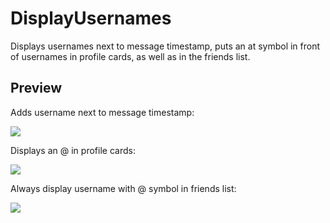 # DisplayUsernames
Displays usernames next to message timestamp, puts an at symbol in front of usernames in profile cards, as well as in the friends list.
## Preview
Adds username next to message timestamp:

![](https://raw.githubusercontent.com/HudsonGTV/BetterDiscordPlugins/main/PREVIEW_IMAGES/DisplayUsernameP1.jpg)

Displays an @ in profile cards:

![](https://raw.githubusercontent.com/HudsonGTV/BetterDiscordPlugins/main/PREVIEW_IMAGES/DisplayUsernameP2.jpg)

Always display username with @ symbol in friends list:

![](https://raw.githubusercontent.com/HudsonGTV/BetterDiscordPlugins/main/PREVIEW_IMAGES/DisplayUsernameP3.jpg)
